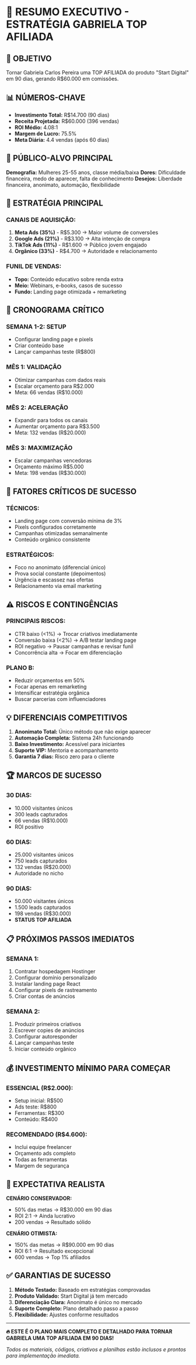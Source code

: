 # 🚀 RESUMO EXECUTIVO - ESTRATÉGIA GABRIELA TOP AFILIADA

## 🎯 OBJETIVO
Tornar Gabriela Carlos Pereira uma TOP AFILIADA do produto "Start Digital" em 90 dias, gerando R$60.000 em comissões.

## 📊 NÚMEROS-CHAVE
- **Investimento Total:** R$14.700 (90 dias)
- **Receita Projetada:** R$60.000 (396 vendas)
- **ROI Médio:** 4.08:1
- **Margem de Lucro:** 75.5%
- **Meta Diária:** 4.4 vendas (após 60 dias)

## 🎯 PÚBLICO-ALVO PRINCIPAL
**Demografia:** Mulheres 25-55 anos, classe média/baixa
**Dores:** Dificuldade financeira, medo de aparecer, falta de conhecimento
**Desejos:** Liberdade financeira, anonimato, automação, flexibilidade

## 🚀 ESTRATÉGIA PRINCIPAL

### CANAIS DE AQUISIÇÃO:
1. **Meta Ads (35%)** - R$5.300 → Maior volume de conversões
2. **Google Ads (21%)** - R$3.100 → Alta intenção de compra  
3. **TikTok Ads (11%)** - R$1.600 → Público jovem engajado
4. **Orgânico (33%)** - R$4.700 → Autoridade e relacionamento

### FUNIL DE VENDAS:
- **Topo:** Conteúdo educativo sobre renda extra
- **Meio:** Webinars, e-books, casos de sucesso
- **Fundo:** Landing page otimizada + remarketing

## 📅 CRONOGRAMA CRÍTICO

### SEMANA 1-2: SETUP
- Configurar landing page e pixels
- Criar conteúdo base
- Lançar campanhas teste (R$800)

### MÊS 1: VALIDAÇÃO
- Otimizar campanhas com dados reais
- Escalar orçamento para R$2.000
- Meta: 66 vendas (R$10.000)

### MÊS 2: ACELERAÇÃO  
- Expandir para todos os canais
- Aumentar orçamento para R$3.500
- Meta: 132 vendas (R$20.000)

### MÊS 3: MAXIMIZAÇÃO
- Escalar campanhas vencedoras
- Orçamento máximo R$5.000
- Meta: 198 vendas (R$30.000)

## 🔑 FATORES CRÍTICOS DE SUCESSO

### TÉCNICOS:
- Landing page com conversão mínima de 3%
- Pixels configurados corretamente
- Campanhas otimizadas semanalmente
- Conteúdo orgânico consistente

### ESTRATÉGICOS:
- Foco no anonimato (diferencial único)
- Prova social constante (depoimentos)
- Urgência e escassez nas ofertas
- Relacionamento via email marketing

## ⚠️ RISCOS E CONTINGÊNCIAS

### PRINCIPAIS RISCOS:
- CTR baixo (<1%) → Trocar criativos imediatamente
- Conversão baixa (<2%) → A/B testar landing page
- ROI negativo → Pausar campanhas e revisar funil
- Concorrência alta → Focar em diferenciação

### PLANO B:
- Reduzir orçamentos em 50%
- Focar apenas em remarketing
- Intensificar estratégia orgânica
- Buscar parcerias com influenciadores

## 💡 DIFERENCIAIS COMPETITIVOS

1. **Anonimato Total:** Único método que não exige aparecer
2. **Automação Completa:** Sistema 24h funcionando
3. **Baixo Investimento:** Acessível para iniciantes
4. **Suporte VIP:** Mentoria e acompanhamento
5. **Garantia 7 dias:** Risco zero para o cliente

## 🏆 MARCOS DE SUCESSO

### 30 DIAS:
- 10.000 visitantes únicos
- 300 leads capturados  
- 66 vendas (R$10.000)
- ROI positivo

### 60 DIAS:
- 25.000 visitantes únicos
- 750 leads capturados
- 132 vendas (R$20.000)
- Autoridade no nicho

### 90 DIAS:
- 50.000 visitantes únicos
- 1.500 leads capturados
- 198 vendas (R$30.000)
- **STATUS TOP AFILIADA**

## 📋 PRÓXIMOS PASSOS IMEDIATOS

### SEMANA 1:
1. Contratar hospedagem Hostinger
2. Configurar domínio personalizado
3. Instalar landing page React
4. Configurar pixels de rastreamento
5. Criar contas de anúncios

### SEMANA 2:
1. Produzir primeiros criativos
2. Escrever copies de anúncios
3. Configurar autoresponder
4. Lançar campanhas teste
5. Iniciar conteúdo orgânico

## 💰 INVESTIMENTO MÍNIMO PARA COMEÇAR

### ESSENCIAL (R$2.000):
- Setup inicial: R$500
- Ads teste: R$800
- Ferramentas: R$300
- Conteúdo: R$400

### RECOMENDADO (R$4.600):
- Inclui equipe freelancer
- Orçamento ads completo
- Todas as ferramentas
- Margem de segurança

## 🎯 EXPECTATIVA REALISTA

**CENÁRIO CONSERVADOR:**
- 50% das metas → R$30.000 em 90 dias
- ROI 2:1 → Ainda lucrativo
- 200 vendas → Resultado sólido

**CENÁRIO OTIMISTA:**
- 150% das metas → R$90.000 em 90 dias  
- ROI 6:1 → Resultado excepcional
- 600 vendas → Top 1% afiliados

## ✅ GARANTIAS DE SUCESSO

1. **Método Testado:** Baseado em estratégias comprovadas
2. **Produto Validado:** Start Digital já tem mercado
3. **Diferenciação Clara:** Anonimato é único no mercado
4. **Suporte Completo:** Plano detalhado passo a passo
5. **Flexibilidade:** Ajustes conforme resultados

---

**🔥 ESTE É O PLANO MAIS COMPLETO E DETALHADO PARA TORNAR GABRIELA UMA TOP AFILIADA EM 90 DIAS!**

*Todos os materiais, códigos, criativos e planilhas estão inclusos e prontos para implementação imediata.*

